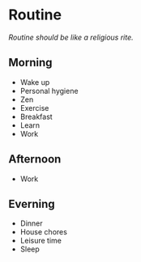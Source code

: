 # Routine
*Routine should be like a religious rite.*  

## Morning
- Wake up
- Personal hygiene
- Zen
- Exercise
- Breakfast
- Learn
- Work
## Afternoon
- Work
## Everning
- Dinner
- House chores
- Leisure time
- Sleep
